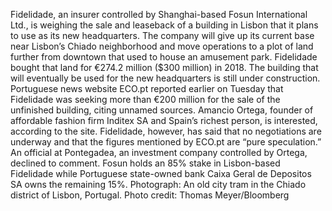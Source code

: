 Fidelidade, an insurer controlled by Shanghai-based Fosun International Ltd., is weighing the sale and leaseback of a building in Lisbon that it plans to use as its new headquarters.
The company will give up its current base near Lisbon’s Chiado neighborhood and move operations to a plot of land further from downtown that used to house an amusement park. Fidelidade bought that land for €274.2 million ($300 million) in 2018.
The building that will eventually be used for the new headquarters is still under construction.
Portuguese news website ECO.pt reported earlier on Tuesday that Fidelidade was seeking more than €200 million for the sale of the unfinished building, citing unnamed sources. Amancio Ortega, founder of affordable fashion firm Inditex SA and Spain’s richest person, is interested, according to the site.
Fidelidade, however, has said that no negotiations are underway and that the figures mentioned by ECO.pt are “pure speculation.”
An official at Pontegadea, an investment company controlled by Ortega, declined to comment.
Fosun holds an 85% stake in Lisbon-based Fidelidade while Portuguese state-owned bank Caixa Geral de Depositos SA owns the remaining 15%.
Photograph: An old city tram in the Chiado district of Lisbon, Portugal. Photo credit: Thomas Meyer/Bloomberg